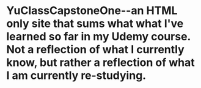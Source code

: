# YuClassCapstoneOne--an HTML only site that sums what what I've learned so far in my Udemy course. Not a reflection of what I currently know, but rather a reflection of what I am currently re-studying.
